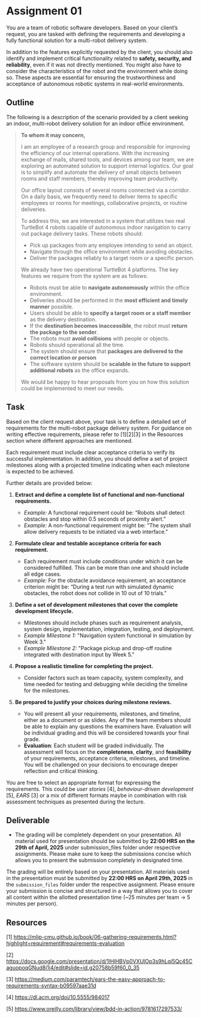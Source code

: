 # Assignment 01

You are a team of robotic software developers. Based on your client’s request, you are tasked with defining the requirements and developing a fully functional solution for a multi-robot delivery system.

In addition to the features explicitly requested by the client, you should also identify and implement critical functionality related to **safety, security, and reliability**, even if it was not directly mentioned. You might also have to consider the characteristics of the robot and the environment while doing so. These aspects are essential for ensuring the trustworthiness and acceptance of autonomous robotic systems in real-world environments.

## Outline 

The following is a description of the scenario provided by a client seeking an indoor, multi-robot delivery solution for an indoor office environment.

> **To whom it may concern,**
>
> I am an employee of a research group and responsible for improving the efficiency of our internal operations. With the increasing exchange of mails, shared tools, and devices among our team, we are exploring an automated solution to support internal logistics. Our goal is to simplify and automate the delivery of small objects between rooms and staff members, thereby improving team productivity.
>
> Our office layout consists of several rooms connected via a corridor. On a daily basis, we frequently need to deliver items to specific employees or rooms for meetings, collaborative projects, or routine deliveries.
>
> To address this, we are interested in a system that utilizes two real TurtleBot 4 robots capable of autonomous indoor navigation to carry out package delivery tasks. These robots should:
> - Pick up packages from any employee intending to send an object.
> - Navigate through the office environment while avoiding obstacles.
> - Deliver the packages reliably to a target room or a specific person.
>
> We already have two operational TurtleBot 4 platforms. The key features we require from the system are as follows:
> - Robots must be able to **navigate autonomously** within the office environment.
> - Deliveries should be performed in the **most efficient and timely manner** possible.
> - Users should be able to **specify a target room or a staff member** as the delivery destination.
> - If the **destination becomes inaccessible**, the robot must **return the package to the sender**.
> - The robots must **avoid collisions** with people or objects.
> - Robots should operational all the time.
> - The system should ensure that **packages are delivered to the correct location or person**
> - The software system should be **scalable in the future to support additional robots** as the office expands.
>
> We would be happy to hear proposals from you on how this solution could be implemented to meet our needs.

## Task

Based on the client request above, your task is to define a detailed set of requirements for the multi-robot package delivery system. For guidance on writing effective requirements, please refer to [1][2][3] in the Resources section where different approaches are mentioned.

Each requirement must include clear acceptance criteria to verify its successful implementation. In addition, you should define a set of project milestones along with a projected timeline indicating when each milestone is expected to be achieved.

Further details are provided below:

1. **Extract and define a complete list of functional and non-functional requirements.**
    - _Example:_ A functional requirement could be: “Robots shall detect obstacles and stop within 0.5 seconds of proximity alert.”
    - _Example:_ A non-functional requirement might be: “The system shall allow delivery requests to be initiated via a web interface.”
        
2. **Formulate clear and testable acceptance criteria for each requirement.**
    - Each requirement must include conditions under which it can be considered fulfilled. This can be more than one and should include all edge cases.
    - _Example:_ For the obstacle avoidance requirement, an acceptance criterion might be: “During a test run with simulated dynamic obstacles, the robot does not collide in 10 out of 10 trials.”
        
3. **Define a set of development milestones that cover the complete development lifecycle.**
    - Milestones should include phases such as requirement analysis, system design, implementation, integration, testing, and deployment.
    - _Example Milestone 1:_ "Navigation system functional in simulation by Week 3."
    - _Example Milestone 2:_ "Package pickup and drop-off routine integrated with destination input by Week 5."
        
4. **Propose a realistic timeline for completing the project.**
    - Consider factors such as team capacity, system complexity, and time needed for testing and debugging while deciding the timeline for the milestones. 
        
5. **Be prepared to justify your choices during milestone reviews.**
    - You will present all your requirements, milestones, and timeline, either as a document or as slides. Any of the team members should be able to explain any questions the examiners have. Evaluation will be individual grading and this will be considered towards your final grade.
    - **Evaluation**: Each student will be graded individually. The assessment will focus on the **completeness**, **clarity**, and **feasibility** of your requirements, acceptance criteria, milestones, and timeline. You will be challenged on your decisions to encourage deeper reflection and critical thinking.

You are free to select an appropriate format for expressing the requirements. This could be *user stories* [4], *behaviour-driven development* [5], *EARS* [3] or a mix of different formats maybe in combination with risk assessment techniques as presented during the lecture.  

## Deliverable
- The grading will be completely dependent on your presentation. All material used for presentation should be submitted by **22:00 HRS on the 29th of April, 2025** under submission_files folder under respective assignments. Please make sure to keep the submissions concise which allows you to present the submission completely in designated time.

The grading will be entirely based on your presentation. All materials used in the presentation must be submitted by **22:00 HRS on April 29th, 2025** in the `submission_files` folder under the respective assignment. Please ensure your submission is concise and structured in a way that allows you to cover all content within the allotted presentation time (~25 minutes per team -> 5 minutes per person).

## Resources
[1] https://mlip-cmu.github.io/book/06-gathering-requirements.html?highlight=requirement#requirements-evaluation

[2] https://docs.google.com/presentation/d/1lHlHBVp0VXUlOp3s9hLqi5Qc45CaguopoqGNud8i1j4/edit#slide=id.g20758b59f60_0_35

[3] https://medium.com/paramtech/ears-the-easy-approach-to-requirements-syntax-b09597aae31d

[4] https://dl.acm.org/doi/10.5555/984017

[5] https://www.oreilly.com/library/view/bdd-in-action/9781617297533/